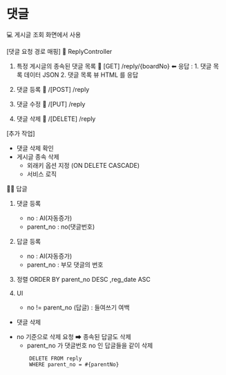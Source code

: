 # 댓글
💻 게시글 조회 화면에서 사용

[댓글 요청 경로 매핑]
📡 ReplyController

1. 특정 게시글의 종속된 댓글 목록
    🔗 [GET]    /reply/{boardNo}
    ⬅  응답     : 1. 댓글 목록 데이터 JSON
                   2. 댓글 목록 뷰 HTML 를 응답 

2. 댓글 등록
    🔗 /[POST]  /reply

3. 댓글 수정
    🔗 /[PUT]  /reply

4. 댓글 삭제
    🔗 /[DELETE]  /reply

[추가 작업]
- 댓글 삭제 확인
- 게시글 종속 삭제
  * 외래키 옵션 지정 (ON DELETE CASCADE)
  * 서비스 로직

👨‍🏫 답글
1. 댓글 등록
   - no         : AI(자동증가)
   - parent_no  : no(댓글번호)

2. 답글 등록
   - no         : AI(자동증가)
   - parent_no  : 부모 댓글의 번호

3. 정렬
   ORDER BY parent_no DESC
           ,reg_date ASC

4. UI
   - no != parent_no (답글) : 들여쓰기 여백

* 댓글 삭제
- no 기준으로 삭제 요청
➡ 종속된 답글도 삭제
    - parent_no 가 댓글번호 no 인 답글들을 같이 삭제
    ```
        DELETE FROM reply
        WHERE parent_no = #{parentNo}

    ```